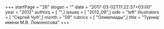 +++
startPage = "26"
slogan = ""
date = "2017-03-02T11:22:37+03:00"
year = "2012"
authors = [ "",]
issues = [ "2012_09",]
side = "left"
illustrators = [ "Сергей Чуб",]
month = "09"
rubrics = [ "Олимпиады",]
title = "Турнир имени М.В. Ломоносова"
+++
